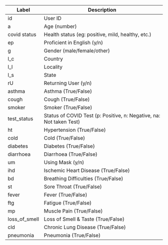 | Label         | Description                                                  |
| ------------- | ------------------------------------------------------------ |
| id            | User ID                                                      |
| a             | Age (number)                                                 |
| covid status  | Health status (eg: positive, mild, healthy, etc.)            |
| ep            | Proficient in English (y/n)                                  |
| g             | Gender (male/female/other)                                   |
| l_c           | Country                                                      |
| l_l           | Locality                                                     |
| l_s           | State                                                        |
| rU            | Returning User (y/n)                                         |
| asthma        | Asthma (True/False)                                          |
| cough         | Cough (True/False)                                           |
| smoker        | Smoker (True/False)                                          |
| test_status   | Status of COVID Test (p: Positive, n: Negative, na: Not taken Test) |
| ht            | Hypertension (True/False)                                    |
| cold          | Cold (True/False)                                            |
| diabetes      | Diabetes (True/False)                                        |
| diarrhoea     | Diarrhoea (True/False)                                       |
| um            | Using Mask (y/n)                                             |
| ihd           | Ischemic Heart Disease (True/False)                          |
| bd            | Breathing Difficulties (True/False)                          |
| st            | Sore Throat (True/False)                                     |
| fever         | Fever (True/False)                                           |
| ftg           | Fatigue (True/False)                                         |
| mp            | Muscle Pain (True/False)                                     |
| loss_of_smell | Loss of Smell & Taste (True/False)                           |
| cld           | Chronic Lung Disease (True/False)                            |
| pneumonia     | Pneumonia (True/False)                                       |